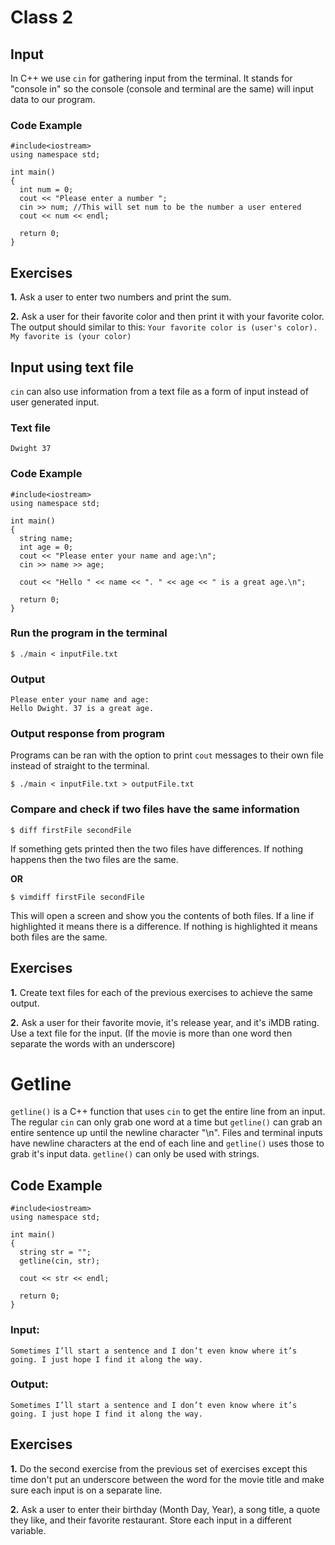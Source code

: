 # Class 2

## Input
In C++ we use ```cin``` for gathering input from the terminal. It stands for "console in" so the console (console and terminal are the same) will input data to our program.

### Code Example
```
#include<iostream>
using namespace std;

int main()
{
  int num = 0;
  cout << "Please enter a number ";
  cin >> num; //This will set num to be the number a user entered
  cout << num << endl;
  
  return 0;
}
```

## Exercises
__1.__ Ask a user to enter two numbers and print the sum.

__2.__ Ask a user for their favorite color and then print it with your favorite color. The output should similar to this: ```Your favorite color is (user's color). My favorite is (your color)```

## Input using text file
```cin``` can also use information from a text file as a form of input instead of user generated input.

### Text file
```
Dwight 37
```

### Code Example
```
#include<iostream>
using namespace std;

int main()
{
  string name;
  int age = 0;
  cout << "Please enter your name and age:\n";
  cin >> name >> age;

  cout << "Hello " << name << ". " << age << " is a great age.\n";
  
  return 0;
}
```

### Run the program in the terminal
```
$ ./main < inputFile.txt
```

### Output
```
Please enter your name and age:
Hello Dwight. 37 is a great age.
```

### Output response from program
Programs can be ran with the option to print ```cout``` messages to their own file instead of straight to the terminal.
```
$ ./main < inputFile.txt > outputFile.txt
```

### Compare and check if two files have the same information
```
$ diff firstFile secondFile
```
If something gets printed then the two files have differences. If nothing happens then the two files are the same.

__OR__

```
$ vimdiff firstFile secondFile
```
This will open a screen and show you the contents of both files. If a line if highlighted it means there is a difference. If nothing is highlighted it means both files are the same.

## Exercises
__1.__ Create text files for each of the previous exercises to achieve the same output.

__2.__ Ask a user for their favorite movie, it's release year, and it's iMDB rating. Use a text file for the input. (If the movie is more than one word then separate the words with an underscore)

# Getline

```getline()``` is a C++ function that uses ```cin``` to get the entire line from an input. The regular ```cin``` can only grab one word at a time but ```getline()``` can grab an entire sentence up until the newline character "\n". Files and terminal inputs have newline characters at the end of each line and ```getline()``` uses those to grab it's input data. ```getline()``` can only be used with strings.

## Code Example
```
#include<iostream>
using namespace std;

int main()
{
  string str = "";
  getline(cin, str);
  
  cout << str << endl;
  
  return 0;
}
```

### Input:
```Sometimes I’ll start a sentence and I don’t even know where it’s going. I just hope I find it along the way.```

### Output:
```Sometimes I’ll start a sentence and I don’t even know where it’s going. I just hope I find it along the way.```

## Exercises
__1.__ Do the second exercise from the previous set of exercises except this time don't put an underscore between the word for the movie title and make sure each input is on a separate line.

__2.__ Ask a user to enter their birthday (Month Day, Year), a song title, a quote they like, and their favorite restaurant. Store each input in a different variable.
